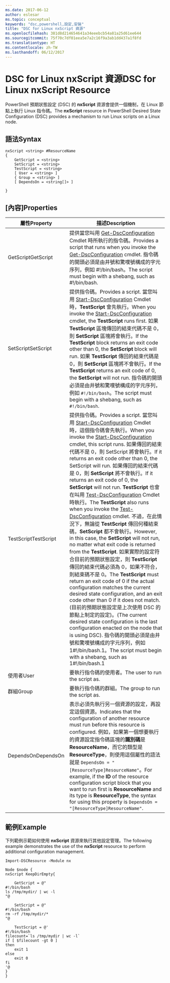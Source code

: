 ```yaml
---
ms.date: 2017-06-12
author: eslesar
ms.topic: conceptual
keywords: "dsc,powershell,設定,安裝"
title: "DSC for Linux nxScript 資源"
ms.openlocfilehash: 381d8d214654641a34eeebcb54a81a25d61ee644
ms.sourcegitcommit: 75f70c7df01eea5e7a2c16f9a3ab1dd437a1f8fd
ms.translationtype: HT
ms.contentlocale: zh-TW
ms.lasthandoff: 06/12/2017
---
```

# <a name="dsc-for-linux-nxscript-resource"></a><span data-ttu-id="9f98c-103">DSC for Linux nxScript 資源</span><span class="sxs-lookup"><span data-stu-id="9f98c-103">DSC for Linux nxScript Resource</span></span>

<span data-ttu-id="9f98c-104">PowerShell 預期狀態設定 (DSC) 的 **nxScript** 資源會提供一個機制，在 Linux 節點上執行 Linux 指令碼。</span><span class="sxs-lookup"><span data-stu-id="9f98c-104">The **nxScript** resource in PowerShell Desired State Configuration (DSC) provides a mechanism to run Linux scripts on a Linux node.</span></span>

## <a name="syntax"></a><span data-ttu-id="9f98c-105">語法</span><span class="sxs-lookup"><span data-stu-id="9f98c-105">Syntax</span></span>

```
nxScript <string> #ResourceName
{
    GetScript = <string>
    SetScript = <string>
    TestScript = <string>
    [ User = <string> ]
    { Group = <string> ]
    [ DependsOn = <string[]> ]

}
```

## <a name="properties"></a><span data-ttu-id="9f98c-106">[內容]</span><span class="sxs-lookup"><span data-stu-id="9f98c-106">Properties</span></span>

|  <span data-ttu-id="9f98c-107">屬性</span><span class="sxs-lookup"><span data-stu-id="9f98c-107">Property</span></span> |  <span data-ttu-id="9f98c-108">描述</span><span class="sxs-lookup"><span data-stu-id="9f98c-108">Description</span></span> | 
|---|---|
| <span data-ttu-id="9f98c-109">GetScript</span><span class="sxs-lookup"><span data-stu-id="9f98c-109">GetScript</span></span>| <span data-ttu-id="9f98c-110">提供當您叫用 [Get-DscConfiguration](https://technet.microsoft.com/en-us/library/dn521625.aspx) Cmdlet 時所執行的指令碼。</span><span class="sxs-lookup"><span data-stu-id="9f98c-110">Provides a script that runs when you invoke the [Get-DscConfiguration](https://technet.microsoft.com/en-us/library/dn521625.aspx) cmdlet.</span></span> <span data-ttu-id="9f98c-111">指令碼的開頭必須是由井號和驚嘆號構成的字元序列，例如 #!/bin/bash。</span><span class="sxs-lookup"><span data-stu-id="9f98c-111">The script must begin with a shebang, such as #!/bin/bash.</span></span>| 
| <span data-ttu-id="9f98c-112">SetScript</span><span class="sxs-lookup"><span data-stu-id="9f98c-112">SetScript</span></span>| <span data-ttu-id="9f98c-113">提供指令碼。</span><span class="sxs-lookup"><span data-stu-id="9f98c-113">Provides a script.</span></span> <span data-ttu-id="9f98c-114">當您叫用 [Start-DscConfiguration](https://technet.microsoft.com/en-us/library/dn521623.aspx) Cmdlet 時，**TestScript** 會先執行。</span><span class="sxs-lookup"><span data-stu-id="9f98c-114">When you invoke the [Start-DscConfiguration](https://technet.microsoft.com/en-us/library/dn521623.aspx) cmdlet, the **TestScript** runs first.</span></span> <span data-ttu-id="9f98c-115">如果 **TestScript** 區塊傳回的結束代碼不是 0，則 **SetScript** 區塊將會執行。</span><span class="sxs-lookup"><span data-stu-id="9f98c-115">If the **TestScript** block returns an exit code other than 0, the **SetScript** block will run.</span></span> <span data-ttu-id="9f98c-116">如果 **TestScript** 傳回的結束代碼是 0，則 **SetScript** 區塊將不會執行。</span><span class="sxs-lookup"><span data-stu-id="9f98c-116">If the **TestScript** returns an exit code of 0, the **SetScript** will not run.</span></span> <span data-ttu-id="9f98c-117">指令碼的開頭必須是由井號和驚嘆號構成的字元序列，例如 `#!/bin/bash`。</span><span class="sxs-lookup"><span data-stu-id="9f98c-117">The script must begin with a shebang, such as `#!/bin/bash`.</span></span>| 
| <span data-ttu-id="9f98c-118">TestScript</span><span class="sxs-lookup"><span data-stu-id="9f98c-118">TestScript</span></span>| <span data-ttu-id="9f98c-119">提供指令碼。</span><span class="sxs-lookup"><span data-stu-id="9f98c-119">Provides a script.</span></span> <span data-ttu-id="9f98c-120">當您叫用 [Start-DscConfiguration](https://technet.microsoft.com/en-us/library/dn521623.aspx) Cmdlet 時，這個指令碼會先執行。</span><span class="sxs-lookup"><span data-stu-id="9f98c-120">When you invoke the [Start-DscConfiguration](https://technet.microsoft.com/en-us/library/dn521623.aspx) cmdlet, this script runs.</span></span> <span data-ttu-id="9f98c-121">如果傳回的結束代碼不是 0，則 SetScript 將會執行。</span><span class="sxs-lookup"><span data-stu-id="9f98c-121">If it returns an exit code other than 0, the SetScript will run.</span></span> <span data-ttu-id="9f98c-122">如果傳回的結束代碼是 0，則 **SetScript** 將不會執行。</span><span class="sxs-lookup"><span data-stu-id="9f98c-122">If it returns an exit code of 0, the **SetScript** will not run.</span></span> <span data-ttu-id="9f98c-123">**TestScript** 也會在叫用 [Test-DscConfiguration](https://technet.microsoft.com/en-us/library/dn407382.aspx) Cmdlet 時執行。</span><span class="sxs-lookup"><span data-stu-id="9f98c-123">The **TestScript** also runs when you invoke the [Test-DscConfiguration](https://technet.microsoft.com/en-us/library/dn407382.aspx) cmdlet.</span></span> <span data-ttu-id="9f98c-124">不過，在此情況下，無論從 **TestScript** 傳回何種結束碼，**SetScript** 都不會執行。</span><span class="sxs-lookup"><span data-stu-id="9f98c-124">However, in this case, the **SetScript** will not run, no matter what exit code is returned from the **TestScript**.</span></span> <span data-ttu-id="9f98c-125">如果實際的設定符合目前的預期狀態設定，則 **TestScript** 傳回的結束代碼必須為 0，如果不符合，則結束碼不是 0。</span><span class="sxs-lookup"><span data-stu-id="9f98c-125">The **TestScript** must return an exit code of 0 if the actual configuration matches the current desired state configuration, and an exit code other than 0 if it does not match.</span></span> <span data-ttu-id="9f98c-126">(目前的預期狀態設定是上次使用 DSC 的節點上制定的設定)。</span><span class="sxs-lookup"><span data-stu-id="9f98c-126">(The current desired state configuration is the last configuration enacted on the node that is using DSC).</span></span> <span data-ttu-id="9f98c-127">指令碼的開頭必須是由井號和驚嘆號構成的字元序列，例如 1#!/bin/bash.1。</span><span class="sxs-lookup"><span data-stu-id="9f98c-127">The script must begin with a shebang, such as 1#!/bin/bash.1</span></span>| 
| <span data-ttu-id="9f98c-128">使用者</span><span class="sxs-lookup"><span data-stu-id="9f98c-128">User</span></span>| <span data-ttu-id="9f98c-129">要執行指令碼的使用者。</span><span class="sxs-lookup"><span data-stu-id="9f98c-129">The user to run the script as.</span></span>| 
| <span data-ttu-id="9f98c-130">群組</span><span class="sxs-lookup"><span data-stu-id="9f98c-130">Group</span></span>| <span data-ttu-id="9f98c-131">要執行指令碼的群組。</span><span class="sxs-lookup"><span data-stu-id="9f98c-131">The group to run the script as.</span></span>| 
| <span data-ttu-id="9f98c-132">DependsOn</span><span class="sxs-lookup"><span data-stu-id="9f98c-132">DependsOn</span></span> | <span data-ttu-id="9f98c-133">表示必須先執行另一個資源的設定，再設定這個資源。</span><span class="sxs-lookup"><span data-stu-id="9f98c-133">Indicates that the configuration of another resource must run before this resource is configured.</span></span> <span data-ttu-id="9f98c-134">例如，如果第一個想要執行的資源設定指令碼區塊的**識別碼**是 **ResourceName**，而它的類型是 **ResourceType**，則使用這個屬性的語法就是 `DependsOn = "[ResourceType]ResourceName"`。</span><span class="sxs-lookup"><span data-stu-id="9f98c-134">For example, if the **ID** of the resource configuration script block that you want to run first is **ResourceName** and its type is **ResourceType**, the syntax for using this property is `DependsOn = "[ResourceType]ResourceName"`.</span></span>| 

## <a name="example"></a><span data-ttu-id="9f98c-135">範例</span><span class="sxs-lookup"><span data-stu-id="9f98c-135">Example</span></span>

<span data-ttu-id="9f98c-136">下列範例示範如何使用 **nxScript** 資源來執行其他設定管理。</span><span class="sxs-lookup"><span data-stu-id="9f98c-136">The following example demonstrates the use of the **nxScript** resource to perform additional configuration management.</span></span>

```
Import-DSCResource -Module nx 

Node $node {
nxScript KeepDirEmpty{

    GetScript = @"
#!/bin/bash
ls /tmp/mydir/ | wc -l
"@

    SetScript = @"
#!/bin/bash
rm -rf /tmp/mydir/*
"@

    TestScript = @'
#!/bin/bash
filecount=`ls /tmp/mydir | wc -l`
if [ $filecount -gt 0 ]
then
    exit 1
else
    exit 0
fi
'@
} 
}
```

